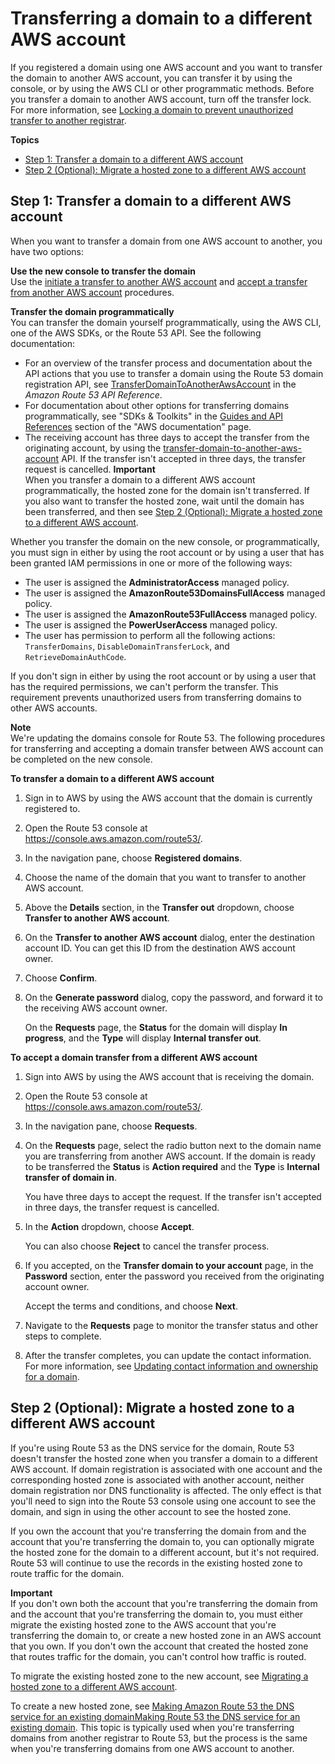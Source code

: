 # Transferring a domain to a different AWS account<a name="domain-transfer-between-aws-accounts"></a>

If you registered a domain using one AWS account and you want to transfer the domain to another AWS account, you can transfer it by using the console, or by using the AWS CLI or other programmatic methods\. Before you transfer a domain to another AWS account, turn off the transfer lock\. For more information, see [Locking a domain to prevent unauthorized transfer to another registrar](domain-lock.md)\.

**Topics**
+ [Step 1: Transfer a domain to a different AWS account](#domain-transfer-between-aws-accounts-domain)
+ [Step 2 \(Optional\): Migrate a hosted zone to a different AWS account](#domain-transfer-between-aws-accounts-hosted-zone)

## Step 1: Transfer a domain to a different AWS account<a name="domain-transfer-between-aws-accounts-domain"></a>

When you want to transfer a domain from one AWS account to another, you have two options:

**Use the new console to transfer the domain**  
Use the [initiate a transfer to another AWS account](#domain-transfer-between-aws-accounts-procedure) and [accept a transfer from another AWS account](#domain-transfer-between-aws-accounts-accept-procedure) procedures\.

**Transfer the domain programmatically**  
You can transfer the domain yourself programmatically, using the AWS CLI, one of the AWS SDKs, or the Route 53 API\. See the following documentation:  
+ For an overview of the transfer process and documentation about the API actions that you use to transfer a domain using the Route 53 domain registration API, see [TransferDomainToAnotherAwsAccount](https://docs.aws.amazon.com/Route53/latest/APIReference/API_domains_TransferDomainToAnotherAwsAccount.html) in the *Amazon Route 53 API Reference*\.
+ For documentation about other options for transferring domains programmatically, see "SDKs & Toolkits" in the [Guides and API References](https://docs.aws.amazon.com/#user_guides) section of the "AWS documentation" page\.
+ The receiving account has three days to accept the transfer from the originating account, by using the [transfer\-domain\-to\-another\-aws\-account](https://docs.aws.amazon.com/cli/latest/reference/route53domains/transfer-domain-to-another-aws-account.html) API\. If the transfer isn't accepted in three days, the transfer request is cancelled\.
**Important**  
When you transfer a domain to a different AWS account programmatically, the hosted zone for the domain isn't transferred\. If you also want to transfer the hosted zone, wait until the domain has been transferred, and then see [Step 2 \(Optional\): Migrate a hosted zone to a different AWS account](#domain-transfer-between-aws-accounts-hosted-zone)\. 

Whether you transfer the domain on the new console, or programmatically, you must sign in either by using the root account or by using a user that has been granted IAM permissions in one or more of the following ways:
+ The user is assigned the **AdministratorAccess** managed policy\.
+ The user is assigned the **AmazonRoute53DomainsFullAccess** managed policy\.
+ The user is assigned the **AmazonRoute53FullAccess** managed policy\.
+ The user is assigned the **PowerUserAccess** managed policy\.
+ The user has permission to perform all the following actions: `TransferDomains`, `DisableDomainTransferLock`, and `RetrieveDomainAuthCode`\.

If you don't sign in either by using the root account or by using a user that has the required permissions, we can't perform the transfer\. This requirement prevents unauthorized users from transferring domains to other AWS accounts\.

**Note**  
We're updating the domains console for Route 53\. The following procedures for transferring and accepting a domain transfer between AWS account can be completed on the new console\.<a name="domain-transfer-between-aws-accounts-procedure"></a>

**To transfer a domain to a different AWS account**

1. Sign in to AWS by using the AWS account that the domain is currently registered to\. 

1. Open the Route 53 console at [https://console\.aws\.amazon\.com/route53/](https://console.aws.amazon.com/route53/)\.

1. In the navigation pane, choose **Registered domains**\.

1. Choose the name of the domain that you want to transfer to another AWS account\.

1. Above the **Details** section, in the **Transfer out** dropdown, choose **Transfer to another AWS account**\.

1. On the **Transfer to another AWS account** dialog, enter the destination account ID\. You can get this ID from the destination AWS account owner\.

1. Choose **Confirm**\.

1. On the **Generate password** dialog, copy the password, and forward it to the receiving AWS account owner\.

   On the **Requests** page, the **Status** for the domain will display **In progress**, and the **Type** will display **Internal transfer out**\.<a name="domain-transfer-between-aws-accounts-accept-procedure"></a>

**To accept a domain transfer from a different AWS account**

1. Sign into AWS by using the AWS account that is receiving the domain\. 

1. Open the Route 53 console at [https://console\.aws\.amazon\.com/route53/](https://console.aws.amazon.com/route53/)\.

1. In the navigation pane, choose **Requests**\.

1. On the **Requests** page, select the radio button next to the domain name you are transferring from another AWS account\. If the domain is ready to be transferred the **Status** is **Action required** and the **Type** is **Internal transfer of domain in**\.

   You have three days to accept the request\. If the transfer isn't accepted in three days, the transfer request is cancelled\.

1. In the **Action** dropdown, choose **Accept**\.

   You can also choose **Reject** to cancel the transfer process\.

1. If you accepted, on the **Transfer domain to your account** page, in the **Password** section, enter the password you received from the originating account owner\. 

   Accept the terms and conditions, and choose **Next**\.

1. Navigate to the **Requests** page to monitor the transfer status and other steps to complete\.

1. After the transfer completes, you can update the contact information\. For more information, see [Updating contact information and ownership for a domain](domain-update-contacts.md)\.



## Step 2 \(Optional\): Migrate a hosted zone to a different AWS account<a name="domain-transfer-between-aws-accounts-hosted-zone"></a>

If you're using Route 53 as the DNS service for the domain, Route 53 doesn't transfer the hosted zone when you transfer a domain to a different AWS account\. If domain registration is associated with one account and the corresponding hosted zone is associated with another account, neither domain registration nor DNS functionality is affected\. The only effect is that you'll need to sign into the Route 53 console using one account to see the domain, and sign in using the other account to see the hosted zone\. 

If you own the account that you're transferring the domain from and the account that you're transferring the domain to, you can optionally migrate the hosted zone for the domain to a different account, but it's not required\. Route 53 will continue to use the records in the existing hosted zone to route traffic for the domain\.

**Important**  
If you don't own both the account that you're transferring the domain from and the account that you're transferring the domain to, you must either migrate the existing hosted zone to the AWS account that you're transferring the domain to, or create a new hosted zone in an AWS account that you own\. If you don't own the account that created the hosted zone that routes traffic for the domain, you can't control how traffic is routed\.

To migrate the existing hosted zone to the new account, see [Migrating a hosted zone to a different AWS account](hosted-zones-migrating.md)\.

To create a new hosted zone, see [Making Amazon Route 53 the DNS service for an existing domainMaking Route 53 the DNS service for an existing domain](MigratingDNS.md)\. This topic is typically used when you're transferring domains from another registrar to Route 53, but the process is the same when you're transferring domains from one AWS account to another\.